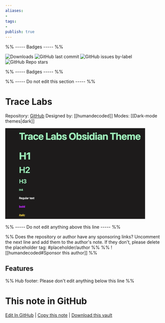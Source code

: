 ```yaml
---
aliases:
- 
tags: 
- 
publish: true
---
```


%% ----- Badges ----- %%

![Downloads](https://img.shields.io/badge/downloads-663-573E7A?style=for-the-badge&logo=)
![GitHub last commit](https://img.shields.io/github/last-commit/humandecoded/Trace-Labs-Obsidian-Theme?color=573E7A&label=last%20update&logo=github&style=for-the-badge)
![GitHub issues by-label](https://img.shields.io/github/issues/humandecoded/Trace-Labs-Obsidian-Theme/help%20wanted?color=573E7A&logo=github&style=for-the-badge) 
![GitHub Repo stars](https://img.shields.io/github/stars/humandecoded/Trace-Labs-Obsidian-Theme?color=573E7A&logo=github&style=for-the-badge)

%% ----- Badges ----- %%

%% ----- Do not edit this section ----- %%

# Trace Labs

Repository: [GitHub](https://github.com/humandecoded/Trace-Labs-Obsidian-Theme)
Designed by: [[humandecoded]]
Modes: [[Dark-mode themes|dark]]



![screenshot](https://github.com/humandecoded/Trace-Labs-Obsidian-Theme/raw/HEAD/screenshot.png)

%% ----- Do not edit anything above this line ----- %% 

%% Does the repository or author have any sponsoring links? Uncomment the next line and add them to the author's note. If they don't, please delete the placeholder tag: #placeholder/author %%
%% ![[humandecoded#Sponsor this author]] %%


## Features



%% Hub footer: Please don't edit anything below this line %%

# This note in GitHub

<span class="git-footer">[Edit In GitHub](https://github.dev/obsidian-community/obsidian-hub/blob/main/02%20-%20Community%20Expansions/02.05%20All%20Community%20Expansions/Themes/Trace%20Labs.md "git-hub-edit-note") | [Copy this note](https://raw.githubusercontent.com/obsidian-community/obsidian-hub/main/02%20-%20Community%20Expansions/02.05%20All%20Community%20Expansions/Themes/Trace%20Labs.md "git-hub-copy-note") | [Download this vault](https://github.com/obsidian-community/obsidian-hub/archive/refs/heads/main.zip "git-hub-download-vault") </span>
